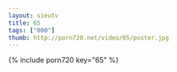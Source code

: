 ```yaml
--- 
layout: sieutv
title: 65
tags: ["000"]
thumb: http://porn720.net/video/65/poster.jpg
---
```

{% include porn720 key="65" %} 
